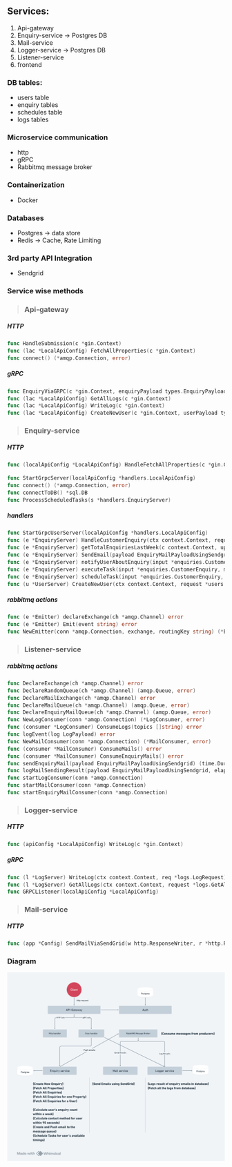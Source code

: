 ## Services:
1. Api-gateway
2. Enquiry-service -> Postgres DB
3. Mail-service
4. Logger-service -> Postgres DB
5. Listener-service
6. frontend

### DB tables:
- users table
- enquiry tables
- schedules table
- logs tables

### Microservice communication
- http
- gRPC
- Rabbitmq message broker

### Containerization
- Docker

### Databases
- Postgres -> data store
- Redis -> Cache, Rate Limiting

### 3rd party API Integration
- Sendgrid

### Service wise methods
> ### Api-gateway
##### HTTP
```go
func HandleSubmission(c *gin.Context)
func (lac *LocalApiConfig) FetchAllProperties(c *gin.Context)
func connect() (*amqp.Connection, error)
```
##### gRPC
```go
func EnquiryViaGRPC(c *gin.Context, enquiryPayload types.EnquiryPayload)
func (lac *LocalApiConfig) GetAllLogs(c *gin.Context)
func (lac *LocalApiConfig) WriteLog(c *gin.Context)
func (lac *LocalApiConfig) CreateNewUser(c *gin.Context, userPayload types.UserPayload)
```

> ### Enquiry-service
##### HTTP
```go
func (localApiConfig *LocalApiConfig) HandleFetchAllProperties(c *gin.Context)
```
```go
func StartGrpcServer(localApiConfig *handlers.LocalApiConfig)
func connect() (*amqp.Connection, error)
func connectToDB() *sql.DB
func ProcessScheduledTasks(s *handlers.EnquiryServer)
```
##### handlers
```go
func StartGrpcUserServer(localApiConfig *handlers.LocalApiConfig)
func (e *EnquiryServer) HandleCustomerEnquiry(ctx context.Context, request *enquiries.CustomerEnquiryRequest) (*enquiries.CustomerEnquiryResponse, error)
func (e *EnquiryServer) getTotalEnquiriesLastWeek(c context.Context, updatedUser database.User) (int, error)
func (e *EnquiryServer) SendEmail(payload EnquiryMailPayloadUsingSendgrid) error
func (e *EnquiryServer) notifyUserAboutEnquiry(input *enquiries.CustomerEnquiry, totalEnquiries int, mailPayload EnquiryMailPayloadUsingSendgrid) error
func (e *EnquiryServer) executeTask(input *enquiries.CustomerEnquiry, mailPayload EnquiryMailPayloadUsingSendgrid) error
func (e *EnquiryServer) scheduleTask(input *enquiries.CustomerEnquiry, mailPayload EnquiryMailPayloadUsingSendgrid) error
func (u *UserServer) CreateNewUser(ctx context.Context, request *users.CreateUserRequest) (*users.CreateUserResponse, error)
```
##### rabbitmq actions
```go
func (e *Emitter) declareExchange(ch *amqp.Channel) error
func (e *Emitter) Emit(event string) error
func NewEmitter(conn *amqp.Connection, exchange, routingKey string) (*Emitter, error)
```
> ### Listener-service
##### rabbitmq actions
```go
func DeclareExchange(ch *amqp.Channel) error
func DeclareRandomQueue(ch *amqp.Channel) (amqp.Queue, error)
func DeclareMailExchange(ch *amqp.Channel) error
func DeclareMailQueue(ch *amqp.Channel) (amqp.Queue, error)
func DeclareEnquiryMailQueue(ch *amqp.Channel) (amqp.Queue, error)
func NewLogConsumer(conn *amqp.Connection) (*LogConsumer, error)
func (consumer *LogConsumer) ConsumeLogs(topics []string) error
func logEvent(log LogPayload) error
func NewMailConsumer(conn *amqp.Connection) (*MailConsumer, error)
func (consumer *MailConsumer) ConsumeMails() error
func (consumer *MailConsumer) ConsumeEnquiryMails() error
func sendEnquiryMail(payload EnquiryMailPayloadUsingSendgrid) (time.Duration, error)
func logMailSendingResult(payload EnquiryMailPayloadUsingSendgrid, elapsed time.Duration, err error) error
func startLogConsumer(conn *amqp.Connection)
func startMailConsumer(conn *amqp.Connection)
func startEnquiryMailConsumer(conn *amqp.Connection)
```
> ### Logger-service
##### HTTP
```go
func (apiConfig *LocalApiConfig) WriteLog(c *gin.Context)
```
##### gRPC
```go
func (l *LogServer) WriteLog(ctx context.Context, req *logs.LogRequest) (*logs.LogResponse, error)
func (l *LogServer) GetAllLogs(ctx context.Context, request *logs.GetAllLogsRequest) (*logs.GetAllLogsResponse, error)
func GRPCListener(localApiConfig *LocalApiConfig)
```
> ### Mail-service
##### HTTP
```go
func (app *Config) SendMailViaSendGrid(w http.ResponseWriter, r *http.Request)
```

### Diagram
![img.png](img.png)


























